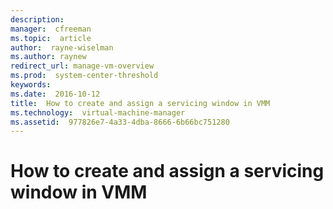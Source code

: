 ```yaml
---
description:  
manager:  cfreeman
ms.topic:  article
author:  rayne-wiselman
ms.author: raynew
redirect_url: manage-vm-overview
ms.prod:  system-center-threshold
keywords:  
ms.date:  2016-10-12
title:  How to create and assign a servicing window in VMM
ms.technology:  virtual-machine-manager
ms.assetid:  977826e7-4a33-4dba-8666-6b66bc751280
---
```


# How to create and assign a servicing window in VMM
